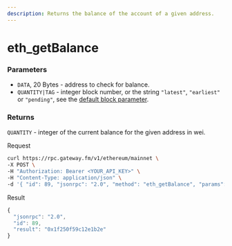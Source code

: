 ```yaml
---
description: Returns the balance of the account of a given address.
---
```


# eth\_getBalance

### Parameters

* `DATA`, 20 Bytes - address to check for balance.
* `QUANTITY|TAG` - integer block number, or the string `"latest"`, `"earliest"` or `"pending"`, see the [default block parameter](https://eth.wiki/json-rpc/API#the-default-block-parameter).

### Returns

`QUANTITY` - integer of the current balance for the given address in wei.


Request

```bash
curl https://rpc.gateway.fm/v1/ethereum/mainnet \
-X POST \
-H "Authorization: Bearer <YOUR_API_KEY>" \
-H "Content-Type: application/json" \
-d '{ "id": 89, "jsonrpc": "2.0", "method": "eth_getBalance", "params": ["0x3f5CE5FBFe3E9af3971dD833D26bA9b5C936f0bE","0x14036008"]}'
```


Result

```javascript
{
  "jsonrpc": "2.0",
  "id": 89,
  "result": "0x1f250f59c12e1b2e"
}
```

